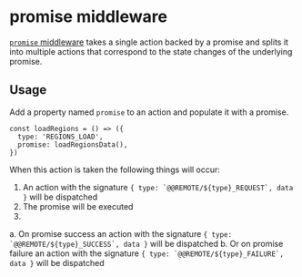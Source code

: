 # promise middleware

[`promise` middleware](/src/middleware/promise/index.js) takes a single action backed by a promise and splits it into multiple actions that correspond to the state changes of the underlying promise.

## Usage

Add a property named `promise` to an action and populate it with a promise.

```es6
const loadRegions = () => ({
  type: 'REGIONS_LOAD',
  promise: loadRegionsData(),
})
```

When this action is taken the following things will occur:

1. An action with the signature ```{ type: `@@REMOTE/${type}_REQUEST`, data }``` will be dispatched
2. The promise will be executed
3.
a. On promise success an action with the signature ```{ type: `@@REMOTE/${type}_SUCCESS`, data }``` will be dispatched
b. Or on promise failure an action with the signature ```{ type: `@@REMOTE/${type}_FAILURE`, data }``` will be dispatched
